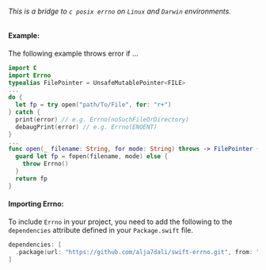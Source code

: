 ###### This is a bridge to `c posix errno` on `Linux` and `Darwin` environments.

#### Example:

The following example throws error if ...

```swift
import C
import Errno
typealias FilePointer = UnsafeMutablePointer<FILE>
...
do {
  let fp = try open("path/To/File", for: "r+")
} catch {
  print(error) // e.g. Errno(noSuchFileOrDirectory)
  debaugPrint(error) // e.g. Errno(ENOENT)
}
...
func open(_ filename: String, for mode: String) throws -> FilePointer {
  guard let fp = fopen(filename, mode) else {
    throw Errno()
  }
  return fp
}
```

#### Importing Errno:

To include `Errno` in your project, you need to add the following to the `dependencies` attribute defined in your `Package.swift` file.
```swift
dependencies: [
  .package(url: "https://github.com/alja7dali/swift-errno.git", from: "1.0.0")
]
```